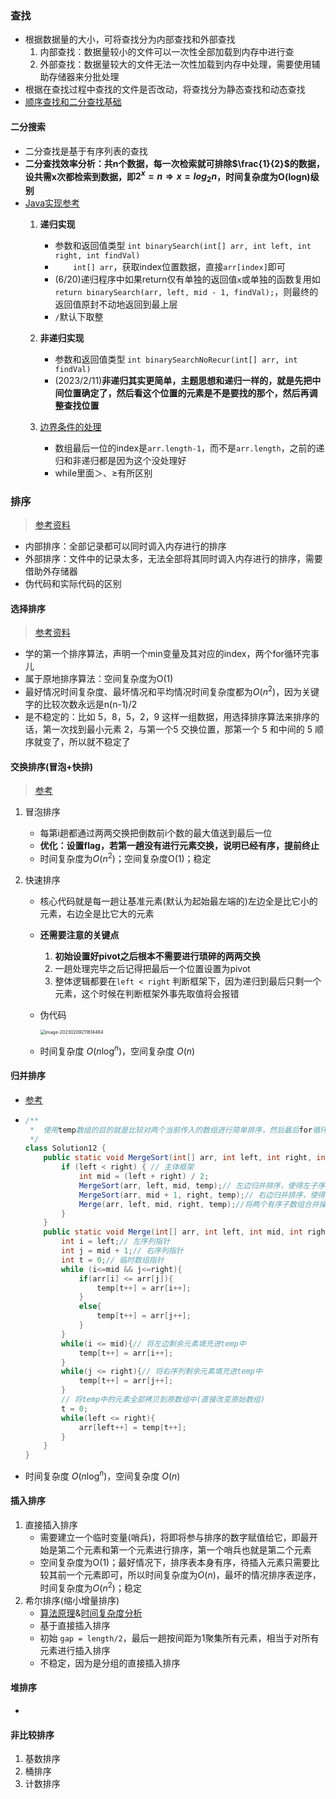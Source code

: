 ### 查找

- 根据数据量的大小，可将查找分为内部查找和外部查找
  1. 内部查找：数据量较小的文件可以一次性全部加载到内存中进行查
  2. 外部查找：数据量较大的文件无法一次性加载到内存中处理，需要使用辅助存储器来分批处理
- 根据在查找过程中查找的文件是否改动，将查找分为静态查找和动态查找
- [顺序查找和二分查找基础](https://blog.csdn.net/qq_36581961/article/details/112203684)

#### 二分搜索

- 二分查找是基于有序列表的查找
- **二分查找效率分析：共n个数据，每一次检索就可排除$\frac{1}{2}$的数据，设共需x次都检索到数据，即$2^{x}=n\Rightarrow x=log_2n$，时间复杂度为O(logn)级别**
- [Java实现参考](https://blog.csdn.net/tututuyang/article/details/118309356)
  1. **递归实现**
     - 参数和返回值类型 `int binarySearch(int[] arr, int left, int right, int findVal)`
     - `	int[] arr`，获取index位置数据，直接`arr[index]`即可
     - (6/20)递归程序中如果return仅有单独的返回值`x`或单独的函数复用如`return binarySearch(arr, left, mid - 1, findVal);`，则最终的返回值原封不动地返回到最上层
     - `/`默认下取整
  2. **非递归实现**
     - 参数和返回值类型 `int binarySearchNoRecur(int[] arr, int findVal)`
     - (2023/2/11)**非递归其实更简单，主题思想和递归一样的，就是先把中间位置确定了，然后看这个位置的元素是不是要找的那个，然后再调整查找位置**
  5. [边界条件的处理](https://blog.csdn.net/qq_43637079/article/details/111396914)

     - 数组最后一位的index是`arr.length-1`，而不是`arr.length`，之前的递归和非递归都是因为这个没处理好
     - while里面＞、≥有所区别

### 排序

> [参考资料](https://blog.csdn.net/jsjwr/category_7525845.html)

- 内部排序：全部记录都可以同时调入内存进行的排序
- 外部排序：文件中的记录太多，无法全部将其同时调入内存进行的排序，需要借助外存储器
- 伪代码和实际代码的区别

#### 选择排序

> [参考资料](https://blog.csdn.net/m566666/article/details/121712642)

- 学的第一个排序算法，声明一个min变量及其对应的index，两个for循环完事儿
- 属于原地排序算法：空间复杂度为O(1)
- 最好情况时间复杂度、最坏情况和平均情况时间复杂度都为$O(n^2)$，因为关键字的比较次数永远是n(n-1)/2
- 是不稳定的：比如 5，8，5，2，9 这样一组数据，用选择排序算法来排序的话，第一次找到最小元素 2，与第一个5 交换位置，那第一个 5 和中间的 5 顺序就变了，所以就不稳定了

#### 交换排序(冒泡+快排)

> [参考](https://blog.csdn.net/qq_54414566/article/details/127247932)

1. 冒泡排序

   - 每第i趟都通过两两交换把倒数前i个数的最大值送到最后一位
   - **优化：设置flag，若第一趟没有进行元素交换，说明已经有序，提前终止**
   - 时间复杂度为$O(n^2)$；空间复杂度O(1)；稳定

2. 快速排序

   - 核心代码就是每一趟让基准元素(默认为起始最左端的)左边全是比它小的元素，右边全是比它大的元素

   - **还需要注意的关键点**

     1. **初始设置好pivot之后根本不需要进行琐碎的两两交换**
     2. 一趟处理完毕之后记得把最后一个位置设置为pivot
     3. 整体逻辑都要在`left < right` 判断框架下，因为递归到最后只剩一个元素，这个时候在判断框架外事先取值将会报错

   - 伪代码

     <img src="/Users/leizhenhao/Library/Application Support/typora-user-images/image-20230209211614484.png" alt="image-20230209211614484" style="zoom:50%;" />

   - 时间复杂度 $O\left(n \log^n\right)$，空间复杂度 $O\left(n\right)$

#### 归并排序

- [参考](https://blog.csdn.net/jianyuerensheng/article/details/51262984)

- ```java
  /**
   *  使用temp数组的目的就是比较对两个当前传入的数组进行简单排序，然后最后for循环将temp直接赋值给原始数组arr
   */
  class Solution12 {
      public static void MergeSort(int[] arr, int left, int right, int[] temp) {
          if (left < right) { // 主体框架
              int mid = (left + right) / 2;
              MergeSort(arr, left, mid, temp);// 左边归并排序，使得左子序列有序
              MergeSort(arr, mid + 1, right, temp);// 右边归并排序，使得右子序列有序
              Merge(arr, left, mid, right, temp);//将两个有序子数组合并操作
          }
      }
      public static void Merge(int[] arr, int left, int mid, int right, int[] temp){
          int i = left;// 左序列指针
          int j = mid + 1;// 右序列指针
          int t = 0;// 临时数组指针
          while (i<=mid && j<=right){
              if(arr[i] <= arr[j]){
                  temp[t++] = arr[i++];
              }
              else{
                  temp[t++] = arr[j++];
              }
          }
          while(i <= mid){// 将左边剩余元素填充进temp中
              temp[t++] = arr[i++];
          }
          while(j <= right){// 将右序列剩余元素填充进temp中
              temp[t++] = arr[j++];
          }
          // 将temp中的元素全部拷贝到原数组中(直接改变原始数组)
          t = 0;
          while(left <= right){
              arr[left++] = temp[t++];
          }
      }
  }
  ```

- 时间复杂度 $O\left(n \log^n\right)$，空间复杂度 $O\left(n\right)$

#### 插入排序

1. 直接插入排序
   - 需要建立一个临时变量(哨兵)，将即将参与排序的数字赋值给它，即最开始是第二个元素和第一个元素进行排序，第一个哨兵也就是第二个元素
   - 空间复杂度为O(1)；最好情况下，排序表本身有序，待插入元素只需要比较其前一个元素即可，所以时间复杂度为$O(n)$，最坏的情况排序表逆序，时间复杂度为$O(n^2)$；稳定
2. 希尔排序(缩小增量排序)
   - [算法原理](https://blog.csdn.net/cativen/article/details/124625207)&[时间复杂度分析](https://www.zhihu.com/question/24637339)
   - 基于直接插入排序
   - 初始 `gap = length/2`，最后一趟按间距为1聚集所有元素，相当于对所有元素进行插入排序
   - 不稳定，因为是分组的直接插入排序

#### 堆排序

- 

#### 非比较排序

1. 基数排序
2. 桶排序
3. 计数排序